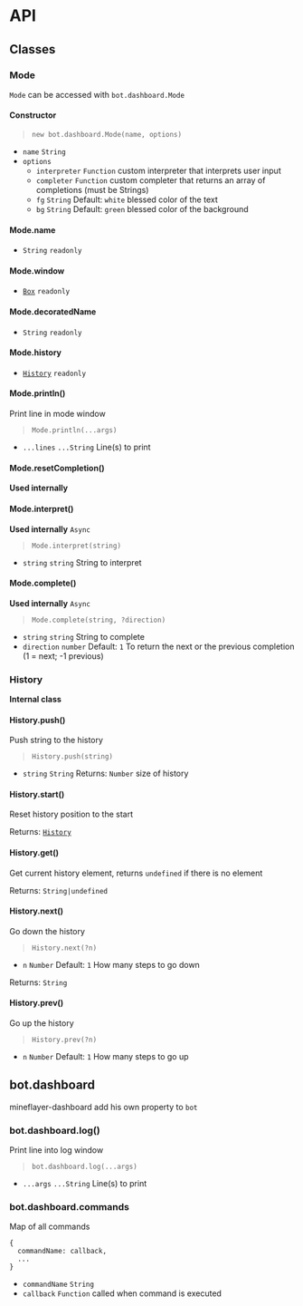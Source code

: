 # API

## Classes

### Mode

`Mode` can be accessed with `bot.dashboard.Mode`

#### Constructor

> `new bot.dashboard.Mode(name, options)`

- `name` `String`
- `options`
  - `interpreter` `Function` custom interpreter that interprets user input
  - `completer` `Function` custom completer that returns an array of completions (must be Strings)
  - `fg` `String` Default: `white` blessed color of the text
  - `bg` `String` Default: `green` blessed color of the background

#### Mode.name

- `String` `readonly`

#### Mode.window

- [`Box`](https://github.com/chjj/blessed#box-from-element) `readonly`

#### Mode.decoratedName

- `String` `readonly`

#### Mode.history

- [`History`](#History) `readonly`

#### Mode.println()

Print line in mode window
> `Mode.println(...args)`
- `...lines` `...String` Line(s) to print

#### Mode.resetCompletion()

**Used internally**

#### Mode.interpret()

**Used internally**
`Async`
> `Mode.interpret(string)`
- `string` `string` String to interpret

#### Mode.complete()

**Used internally**
`Async`
> `Mode.complete(string, ?direction)`
- `string` `string` String to complete
- `direction` `number` Default: `1` To return the next or the previous completion (1 = next; -1 previous)

### History

**Internal class**

#### History.push()

Push string to the history
> `History.push(string)`
- `string` `String`
Returns: `Number` size of history

#### History.start()

Reset history position to the start

Returns: [`History`](#History)

#### History.get()

Get current history element, returns `undefined` if there is no element

Returns: `String|undefined`

#### History.next()

Go down the history
> `History.next(?n)`
- `n` `Number` Default: `1` How many steps to go down

Returns: `String`

#### History.prev()

Go up the history
> `History.prev(?n)`
- `n` `Number` Default: `1` How many steps to go up

## bot.dashboard

mineflayer-dashboard add his own property to `bot`

### bot.dashboard.log()

Print line into log window
> `bot.dashboard.log(...args)`
- `...args` `...String` Line(s) to print

### bot.dashboard.commands

Map of all commands
```
{
  commandName: callback,
  ...
}
```

- `commandName` `String`
- `callback` `Function` called when command is executed